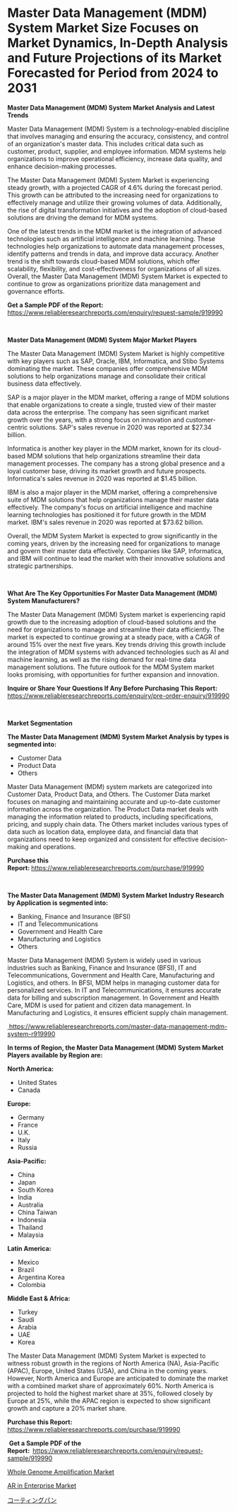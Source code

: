 <p><h1>Master Data Management (MDM) System Market Size Focuses on Market Dynamics, In-Depth Analysis and Future Projections of its Market Forecasted for Period from 2024 to 2031</h1></p><p><strong>Master Data Management (MDM) System Market Analysis and Latest Trends</strong></p>
<p><p>Master Data Management (MDM) System is a technology-enabled discipline that involves managing and ensuring the accuracy, consistency, and control of an organization's master data. This includes critical data such as customer, product, supplier, and employee information. MDM systems help organizations to improve operational efficiency, increase data quality, and enhance decision-making processes.</p><p>The Master Data Management (MDM) System Market is experiencing steady growth, with a projected CAGR of 4.6% during the forecast period. This growth can be attributed to the increasing need for organizations to effectively manage and utilize their growing volumes of data. Additionally, the rise of digital transformation initiatives and the adoption of cloud-based solutions are driving the demand for MDM systems.</p><p>One of the latest trends in the MDM market is the integration of advanced technologies such as artificial intelligence and machine learning. These technologies help organizations to automate data management processes, identify patterns and trends in data, and improve data accuracy. Another trend is the shift towards cloud-based MDM solutions, which offer scalability, flexibility, and cost-effectiveness for organizations of all sizes. Overall, the Master Data Management (MDM) System Market is expected to continue to grow as organizations prioritize data management and governance efforts.</p></p>
<p><strong>Get a Sample PDF of the Report:&nbsp;</strong> <a href="https://www.reliableresearchreports.com/enquiry/request-sample/919990">https://www.reliableresearchreports.com/enquiry/request-sample/919990</a></p>
<p>&nbsp;</p>
<p><strong>Master Data Management (MDM) System Major Market Players</strong></p>
<p><p>The Master Data Management (MDM) System Market is highly competitive with key players such as SAP, Oracle, IBM, Informatica, and Stibo Systems dominating the market. These companies offer comprehensive MDM solutions to help organizations manage and consolidate their critical business data effectively.</p><p>SAP is a major player in the MDM market, offering a range of MDM solutions that enable organizations to create a single, trusted view of their master data across the enterprise. The company has seen significant market growth over the years, with a strong focus on innovation and customer-centric solutions. SAP's sales revenue in 2020 was reported at $27.34 billion.</p><p>Informatica is another key player in the MDM market, known for its cloud-based MDM solutions that help organizations streamline their data management processes. The company has a strong global presence and a loyal customer base, driving its market growth and future prospects. Informatica's sales revenue in 2020 was reported at $1.45 billion.</p><p>IBM is also a major player in the MDM market, offering a comprehensive suite of MDM solutions that help organizations manage their master data effectively. The company's focus on artificial intelligence and machine learning technologies has positioned it for future growth in the MDM market. IBM's sales revenue in 2020 was reported at $73.62 billion.</p><p>Overall, the MDM System Market is expected to grow significantly in the coming years, driven by the increasing need for organizations to manage and govern their master data effectively. Companies like SAP, Informatica, and IBM will continue to lead the market with their innovative solutions and strategic partnerships.</p></p>
<p>&nbsp;</p>
<p><strong>What Are The Key Opportunities For Master Data Management (MDM) System Manufacturers?</strong></p>
<p><p>The Master Data Management (MDM) System market is experiencing rapid growth due to the increasing adoption of cloud-based solutions and the need for organizations to manage and streamline their data efficiently. The market is expected to continue growing at a steady pace, with a CAGR of around 15% over the next five years. Key trends driving this growth include the integration of MDM systems with advanced technologies such as AI and machine learning, as well as the rising demand for real-time data management solutions. The future outlook for the MDM System market looks promising, with opportunities for further expansion and innovation.</p></p>
<p><strong>Inquire or Share Your Questions If Any Before Purchasing This Report:</strong> <a href="https://www.reliableresearchreports.com/enquiry/pre-order-enquiry/919990">https://www.reliableresearchreports.com/enquiry/pre-order-enquiry/919990</a></p>
<p>&nbsp;</p>
<p><strong>Market Segmentation</strong></p>
<p><strong>The Master Data Management (MDM) System Market Analysis by types is segmented into:</strong></p>
<p><ul><li>Customer Data</li><li>Product Data</li><li>Others</li></ul></p>
<p><p>Master Data Management (MDM) system markets are categorized into Customer Data, Product Data, and Others. The Customer Data market focuses on managing and maintaining accurate and up-to-date customer information across the organization. The Product Data market deals with managing the information related to products, including specifications, pricing, and supply chain data. The Others market includes various types of data such as location data, employee data, and financial data that organizations need to keep organized and consistent for effective decision-making and operations.</p></p>
<p><strong>Purchase this Report:&nbsp;</strong><a href="https://www.reliableresearchreports.com/purchase/919990">https://www.reliableresearchreports.com/purchase/919990</a></p>
<p>&nbsp;</p>
<p><strong>The Master Data Management (MDM) System Market Industry Research by Application is segmented into:</strong></p>
<p><ul><li>Banking, Finance and Insurance (BFSI)</li><li>IT and Telecommunications</li><li>Government and Health Care</li><li>Manufacturing and Logistics</li><li>Others</li></ul></p>
<p><p>Master Data Management (MDM) System is widely used in various industries such as Banking, Finance and Insurance (BFSI), IT and Telecommunications, Government and Health Care, Manufacturing and Logistics, and others. In BFSI, MDM helps in managing customer data for personalized services. In IT and Telecommunications, it ensures accurate data for billing and subscription management. In Government and Health Care, MDM is used for patient and citizen data management. In Manufacturing and Logistics, it ensures efficient supply chain management.</p></p>
<p><a href="https://www.reliableresearchreports.com/master-data-management-mdm-system-r919990">&nbsp;https://www.reliableresearchreports.com/master-data-management-mdm-system-r919990</a></p>
<p><strong>In terms of Region, the Master Data Management (MDM) System Market Players available by Region are:</strong></p>
<p>
    <p> <strong> North America: </strong>
        <ul>
            <li>United States</li>
            <li>Canada</li>
        </ul>
        </p> 
    <p> <strong> Europe: </strong>
        <ul>
            <li>Germany</li>
            <li>France</li>
            <li>U.K.</li>
            <li>Italy</li>
            <li>Russia</li>
        </ul>
        </p> 
    <p> <strong> Asia-Pacific: </strong>
        <ul>
            <li>China</li>
            <li>Japan</li>
            <li>South Korea</li>
            <li>India</li>
            <li>Australia</li>
            <li>China Taiwan</li>
            <li>Indonesia</li>
            <li>Thailand</li>
            <li>Malaysia</li>
        </ul>
        </p> 
    <p> <strong> Latin America: </strong>
        <ul>
            <li>Mexico</li>
            <li>Brazil</li>
            <li>Argentina Korea</li>
            <li>Colombia</li>
        </ul>
        </p> 
    <p> <strong> Middle East & Africa: </strong>
        <ul>
            <li>Turkey</li>
            <li>Saudi</li>
            <li>Arabia</li>
            <li>UAE</li>
            <li>Korea</li>
        </ul>
    </p>
    </p>
<p><p>The Master Data Management (MDM) System Market is expected to witness robust growth in the regions of North America (NA), Asia-Pacific (APAC), Europe, United States (USA), and China in the coming years. However, North America and Europe are anticipated to dominate the market with a combined market share of approximately 60%. North America is projected to hold the highest market share at 35%, followed closely by Europe at 25%, while the APAC region is expected to show significant growth and capture a 20% market share.</p></p>
<p><strong>Purchase this Report: </strong><a href="https://www.reliableresearchreports.com/purchase/919990">https://www.reliableresearchreports.com/purchase/919990</a></p>
<p>&nbsp;<strong>Get a Sample PDF of the Report:&nbsp;&nbsp;</strong><a href="https://www.reliableresearchreports.com/enquiry/request-sample/919990">https://www.reliableresearchreports.com/enquiry/request-sample/919990</a></p>
<p><strong></strong></p>
<p><p><a href="https://www.linkedin.com/pulse/whole-genome-amplification-market-insight-trends-growth-forecasted-jkkof">Whole Genome Amplification Market</a></p><p><a href="https://www.linkedin.com/pulse/analyzing-ar-enterprise-market-global-industry-perspective-b4nmc">AR in Enterprise Market</a></p><p><a href="https://github.com/tubbs463/Market-Research-Report-List-1/blob/main/450005361235.md">コーティングパン</a></p></p>